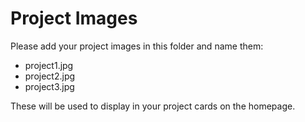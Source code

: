 # Project Images

Please add your project images in this folder and name them:
- project1.jpg
- project2.jpg
- project3.jpg

These will be used to display in your project cards on the homepage. 